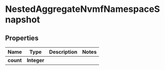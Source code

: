 

# NestedAggregateNvmfNamespaceSnapshot


## Properties

Name | Type | Description | Notes
------------ | ------------- | ------------- | -------------
**count** | **Integer** |  | 



